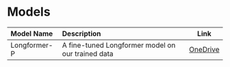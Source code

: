# Models #

| Model Name           | <div style="width:150px">Description</div>         |  Link                |  
| :------------------- | :------------------------------------------------- | :------------------: |  
| Longformer-P         | A fine-tuned Longformer model on our trained data  | [OneDrive](https://1drv.ms/u/s!ArPzysVAJSvtqKJa3x21vz1VNpp_uA?e=crzefv) | 